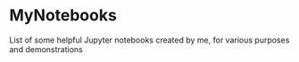 # MyNotebooks
List of some helpful Jupyter notebooks created by me, for various purposes and demonstrations
